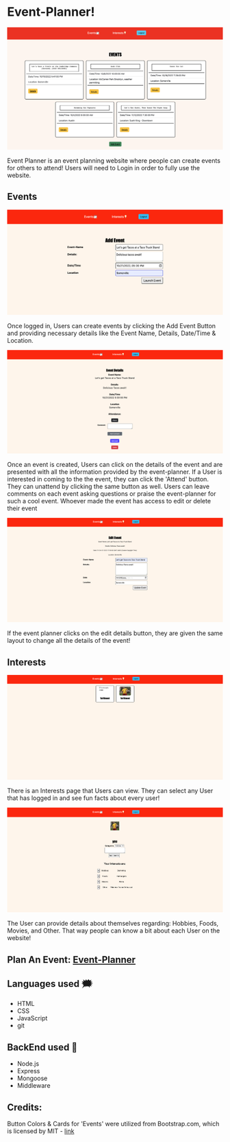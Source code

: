 # Event-Planner!

![Event Planner](public/images/event-planner.jpg "Event Planner")

Event Planner is an event planning website where people can create events for others to attend! Users will need to Login in order to fully use the website.

## Events

![Event Planner Add Event Page](public/images/eventadd.jpg)

Once logged in, Users can create events by clicking the Add Event Button and providing necessary details like the Event Name, Details, Date/Time & Location. 

![Event Planner Event Details](public/images/eventdetail.jpg)

Once an event is created, Users can click on the details of the event and are presented with all the information provided by the event-planner. If a User is interested in coming to the the event, they can click the 'Attend' button. They can unattend by clicking the same button as well. Users can leave comments on each event asking questions or praise the event-planner for such a cool event. Whoever made the event has access to edit or delete their event

![Event Planner Event Edit](public/images/eventedit.jpg)

If the event planner clicks on the edit details button, they are given the same layout to change all the details of the event!

## Interests

![Interest Page](public/images/interestpage.jpg)

There is an Interests page that Users can view. They can select any User that has logged in and see fun facts about every user!

![Interest Hobbies](public/images/interesthobbies.jpg)

The User can provide details about themselves regarding: Hobbies, Foods, Movies, and Other. That way people can know a bit about each User on the website!

## Plan An Event: [Event-Planner](https://eventplanner-rimoni.fly.dev/)

## Languages used 🗯

 * HTML
 * CSS
 * JavaScript
 * git

## BackEnd used 🔧

 * Node.js
 * Express
 * Mongoose
 * Middleware

## Credits:

Button Colors & Cards for 'Events' were utilized from Bootstrap.com, which is licensed by MIT - [link](https://getbootstrap.com/)